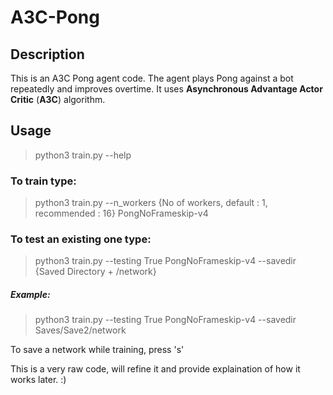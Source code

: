 # A3C-Pong

## Description
This is an A3C Pong agent code. The agent plays Pong against a bot repeatedly and improves overtime. It uses **Asynchronous Advantage Actor Critic** (**A3C**) algorithm.

## **Usage**

>python3 train.py --help

### To train type:
>python3 train.py --n_workers {No of workers, default : 1, recommended : 16} PongNoFrameskip-v4

### To test an existing one type:
>python3 train.py --testing True PongNoFrameskip-v4 --savedir {Saved Directory + /network}

##### Example:
>python3 train.py --testing True PongNoFrameskip-v4 --savedir Saves/Save2/network

To save a network while training, press 's'

This is a very raw code, will refine it and provide explaination of how it works later. :)
